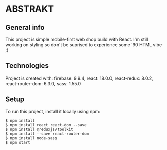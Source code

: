 # ABSTRAKT

## General info
This project is simple mobile-first web shop build with React. I'm still working on styling so don't be suprised to experience some '90 HTML vibe ;)
	
## Technologies
Project is created with:
firebase: 9.9.4,
react: 18.0.0,
react-redux: 8.0.2,
react-router-dom: 6.3.0,
sass: 1.55.0
	
## Setup
To run this project, install it locally using npm:

```
$ npm install
$ npm install react react-dom --save
$ npm install @reduxjs/toolkit
$ npm install --save react-router-dom
$ npm install node-sass
$ npm start
```
